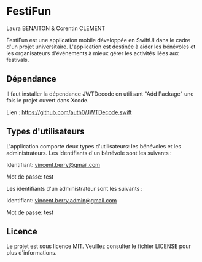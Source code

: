 # FestiFun
Laura BENAITON & Corentin CLEMENT

FestiFun est une application mobile développée en SwiftUI dans le cadre d'un projet universitaire. L'application est destinée à aider les bénévoles et les organisateurs d'événements à mieux gérer les activités liées aux festivals.

## Dépendance

Il faut installer la dépendance JWTDecode en utilisant "Add Package" une fois le projet ouvert dans Xcode.

Lien : https://github.com/auth0/JWTDecode.swift

## Types d'utilisateurs

L'application comporte deux types d'utilisateurs: les bénévoles et les administrateurs. Les identifiants d'un bénévole sont les suivants :

Identifiant: vincent.berry@gmail.com

Mot de passe: test

Les identifiants d'un administrateur sont les suivants :

Identifiant: vincent.berry.admin@gmail.com

Mot de passe: test

## Licence

Le projet est sous licence MIT. Veuillez consulter le fichier LICENSE pour plus d'informations.
